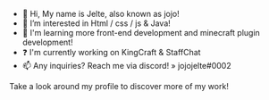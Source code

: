 - 👋 Hi, My name is Jelte, also known as jojo!
- 👀 I’m interested in Html / css / js & Java!
- 🌱 I'm learning more front-end development and minecraft plugin development!
- ❓ I'm currently working on KingCraft & StaffChat
- 📫 Any inquiries? Reach me via discord! » jojojelte#0002


Take a look around my profile to discover more of my work!
